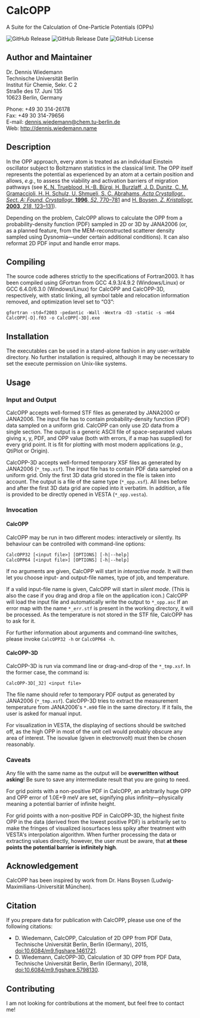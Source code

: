 # CalcOPP
A Suite for the Calculation of One-Particle Potentials (OPPs)

![GitHub Release](https://img.shields.io/github/release/dewiedem/calcopp.svg)
![GitHub Release Date](https://img.shields.io/github/release-date/dewiedem/calcopp.svg)
![GitHub License](https://img.shields.io/github/license/dewiedem/calcopp.svg)

## Author and Maintainer
Dr. Dennis Wiedemann\
Technische Universität Berlin\
Institut für Chemie, Sekr. C 2\
Straße des 17. Juni 135\
10623 Berlin, Germany

Phone:	+49 30 314-26178\
Fax:	+49 30 314-79656\
E-mail:	[dennis.wiedemann@chem.tu-berlin.de](mailto:dennis.wiedemann@chem.tu-berlin.de)\
Web:	http://dennis.wiedemann.name

## Description
In the OPP approach, every atom is treated as an individual Einstein oscillator subject to Boltzmann statistics in the classical limit. The OPP itself represents the potential as experienced by an atom at a certain position and allows, *e.g.*, to assess the viability and activation barriers of migration pathways (see [K. N. Trueblood, H.-B. Bürgi, H. Burzlaff, J. D. Dunitz, C. M. Gramaccioli, H. H. Schulz, U. Shmueli, S. C. Abrahams, *Acta Crystallogr., Sect. A: Found. Crystallogr.* **1996**, *52*, 770–781](https://doi.org/10.1107/S0108767396005697) and [H. Boysen, *Z. Kristallogr.* **2003**, *218*, 123–131](https://doi.org/10.1524/zkri.218.2.123.20668)).

Depending on the problem, CalcOPP allows to calculate the OPP from a probability-density function (PDF) sampled in 2D or 3D by JANA2006 (or, as a planned feature, from the MEM-reconstructed scatterer density sampled using Dysnomia—under certain additional conditions). It can also reformat 2D PDF input and handle error maps.

## Compiling
The source code adheres strictly to the specifications of Fortran2003. It has been compiled using GFortran from GCC 4.9.3/4.9.2 (Windows/Linux) or GCC 6.4.0/6.3.0 (Windows/Linux) for CalcOPP and CalcOPP-3D, respectively, with static linking, all symbol table and relocation information removed, and optimization level set to “O3”:

`gfortran -std=f2003 -pedantic -Wall -Wextra -O3 -static -s -m64 CalcOPP[-D].f03 -o CalcOPP[-3D].exe`

## Installation
The executables can be used in a stand-alone fashion in any user-writable directory. No further installation is required, although it may be necessary to set the execute permission on Unix-like systems.

## Usage
### Input and Output
CalcOPP accepts well-formed STF files as generated by JANA2000 or JANA2006. The input file has to contain probability-density function (PDF) data sampled on a uniform grid. CalcOPP can only use 2D data from a single section. The output is a generic ASCII file of space-separated values giving x, y, PDF, and OPP value (both with errors, if a map has supplied) for every grid point. It is fit for plotting with most modern applications (*e.g.*, QtiPlot or Origin).

CalcOPP-3D accepts well-formed temporary XSF files as generated by JANA2006 (`*_tmp.xsf`). The input file has to contain PDF data sampled on a uniform grid. Only the first 3D data grid stored in the file is taken into account. The output is a file of the same type (`*_opp.xsf`). All lines before and after the first 3D data grid are copied into it verbatim. In addition, a file is provided to be directly opened in VESTA (`*_opp.vesta`).

### Invocation
#### CalcOPP
CalcOPP may be run in two different modes: interactively or silently. Its behaviour can be controlled with command-line options:

```
CalcOPP32 [<input file>] [OPTIONS] [-h|--help]
CalcOPP64 [<input file>] [OPTIONS] [-h|--help]
```

If no arguments are given, CalcOPP will start in *interactive mode*. It will then let you choose input- and output-file names, type of job, and temperature.

If a valid input-file name is given, CalcOPP will start in *silent mode*. (This is also the case if you drag and drop a file on the application icon.) CalcOPP will load the input file and automatically write the output to `*_opp.asc` If an error map with the name `*_err.stf` is present in the working directory, it will be processed. As the temperature is not stored in the STF file, CalcOPP has to ask for it.

For further information about arguments and command-line switches, please invoke `CalcOPP32 -h` or `CalcOPP64 -h`.

#### CalcOPP-3D
CalcOPP-3D is run via command line or drag-and-drop of the `*_tmp.xsf`. In the former case, the command is:

`CalcOPP-3D[_32] <input file>`

The file name should refer to temporary PDF output as generated by JANA2006 (`*_tmp.xsf`). CalcOPP-3D tries to extract the measurement temperature from JANA2006's `*.m90` file in the same directory. If it fails, the user is asked for manual input.

For visualization in VESTA, the displaying of sections should be switched off, as the high OPP in most of the unit cell would probably obscure any area of interest. The isovalue (given in electronvolt) must then be chosen reasonably.

### Caveats
Any file with the same name as the output will be **overwritten without asking**! Be sure to save any intermediate result that you are going to need.

For grid points with a non-positive PDF in CalcOPP, an arbitrarily huge OPP and OPP error of 1.0E+9 meV are set, signifying plus infinity—physically meaning a potential barrier of infinite height.

For grid points with a non-positive PDF in CalcOPP-3D, the highest finite OPP in the data (derived from the lowest positive PDF) is arbitrarily set to make the fringes of visualized isosurfaces less spiky after treatment with VESTA's interpolation algorithm. When further processing the data or extracting values directly, however, the user must be aware, that **at these points the potential barrier is infinitely high**.

## Acknowledgement
CalcOPP has been inspired by work from Dr. Hans Boysen (Ludwig-Maximilians-Universität München).

## Citation
If you prepare data for publication with CalcOPP, please use one of the following citations:

- D. Wiedemann, CalcOPP, Calculation of 2D OPP from PDF Data, Technische Universität Berlin, Berlin (Germany), 2015, [doi:10.6084/m9.figshare.1461721](https://doi.org/10.6084/m9.figshare.1461721).
- D. Wiedemann, CalcOPP-3D, Calculation of 3D OPP from PDF Data, Technische Universität Berlin, Berlin (Germany), 2018, [doi:10.6084/m9.figshare.5798130](https://doi.org/10.6084/m9.figshare.5798130).

## Contributing
I am not looking for contributions at the moment, but feel free to contact me!
